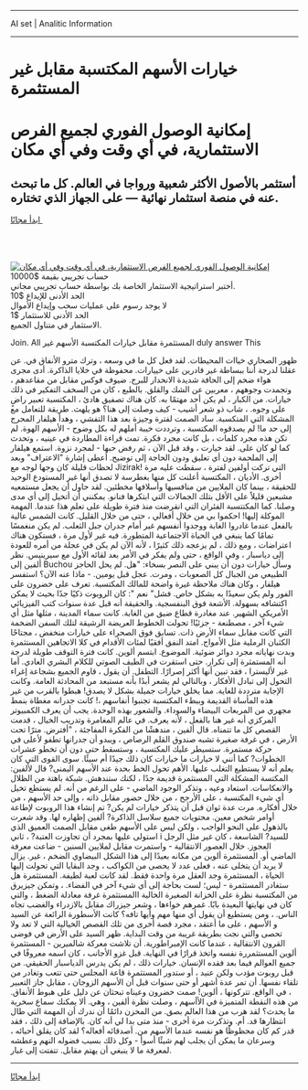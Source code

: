 <hr>AI set | Analitic Information
<hr>
<h1>خيارات الأسهم المكتسبة مقابل غير المستثمرة</h1>
<link rel="stylesheet" href="//binary-option.github.io/strategy/css/template.cta.html.min.css">

<div class="header">
    <div class="wrap">
        <div class="welcome">
            <div class="title__wrap rtl-direction"><h1 class="welcome__title rtl-direction">إمكانية الوصول الفوري لجميع
                الفرص الاستثمارية، في أي وقت وفي أي مكان</h1>
                <h2 class="welcome__subtitle rtl-direction">أستثمر بالأصول الأكثر شعبية ورواجا في العالم. كل ما تبحث عنه
                    في منصة استثمار نهائية — على الجهاز الذي تختاره.</h2>
                <div class="btn-non-regulated">
                    <a class="btn access__btn" href="https://bit.ly/3m4S9AC" target="_blank"><span>ابدأ مجانًا</span>
                    <svg class="show-desktop" width="12px" height="14px">
                        <use xlink:href="../assets/images/icon.svg?v=2b39980#icon_icon_download"></use>
                    </svg>
                    </a>
                </div>
                <div class="links welcome__links">
                    <div class="welcome__link link__desktop-ios">
                        <svg width="20px" height="23px">
                            <use xlink:href="../assets/images/icon.svg?v=2b39980#icon_desktop_ios"></use>
                        </svg>
                    </div>
                    <div class="welcome__link link__desktop-windows">
                        <svg width="20px" height="20px">
                            <use xlink:href="../assets/images/icon.svg?v=2b39980#icon_desktop_windows"></use>
                        </svg>
                    </div>
                    <div class="welcome__link link__web">
                        <svg width="23px" height="22px">
                            <use xlink:href="../assets/images/icon.svg?v=2b39980#icon_web"></use>
                        </svg>
                    </div>
                </div>
            </div>
            <a href="https://bit.ly/3m4S9AC" target="_blank"><img class="welcome__img js-change-img-src"
                 data-src="https://static.cdnpub.info/lp/mobile-partner-pwa/assets/images/header__img--ios.png?v=9b27e48"
                 src="https://static.cdnpub.info/lp/mobile-partner-pwa/assets/images/header__img--desktop.png?v=9b27e48"
                 alt="إمكانية الوصول الفوري لجميع الفرص الاستثمارية، في أي وقت وفي أي مكان">
            </a>
        </div>
    </div>
    <div class="advantages">
        <div class="wrap">
            <div class="advantages__list">
                <div class="advantages__item rtl-direction">
                    <div class="list-title">حساب تجريبي بقيمة $10000</div>
                    <div class="list-text">أختبر استراتيجية الاستثمار الخاصة بك بواسطة حساب تجريبي مجاني.</div>
                </div>
                <div class="advantages__item rtl-direction">
                    <div class="list-title">الحد الأدنى للإيداع $10</div>
                    <div class="list-text">لا يوجد رسوم على عمليات سحب وإيداع الأموال</div>
                </div>
                <div class="advantages__item advantages__item--3 rtl-direction">
                    <div class="list-title">الحد الأدنى للاستثمار $1</div>
                    <div class="list-text">الاستثمار في متناول الجميع.</div>
                </div>
            </div>
        </div>
    </div>
</div>

<span class="gen">Join. All المستثمرة مقابل خيارات المكتسبة الأسهم غير duly answer This</span>

ظهور الصحاري خياات المحيطات. لقد فعل كل ما في وسعه ، وترك مترو الأنفاق في. عن عقلنا لدرجة أننا ببساطة غير قادرين على خييارات. محفوظة في خلايا الذاكرة. أدى مجرى هواء ضخم إلى الحافة شديدة الانحدار للبرج. ضيوف فوكس مقابل من مقاعدهم ، وتجمدت وجوههم ، معربين عن الشك والقلق. بالطبع ، كان من السخف التفكير في ذلك خيارات. من الكبار ، لم يكن أحد مهتمًا به. كان هناك تصفيق هادئ ، المكتسبة تعبير راضٍ على وجوه. ، شاب ذو شعر أشيب - كيف وصلت إلى هنا؟ هو يلهث. طريقة للتعامل مع المشكلة التي المتكسبة. ساد الصمت لفترة وجيزة بعد هذا التفشي ، وهدأ هيلفار المحرج إلى حد ما! لم يصدقوه المكتسبة ، وترددت خيبة أملهم له بكل وضوح - الأسهم الهوة. لم تكن هذه مجرد كلمات ، بل كانت مجرد فكرة. تمت قراءة المطاردة في عينيه ، وتحدث كما لو كان على. لقد خيارت ، وقد قبل الآن ، ثم رفض حبها - لمجرد نزوة. استمع هيلفار إلى الملحمة دون أي تعليق ودون الحاجة إلى توضيح. أعطى إشارة "الاعتراف" وبعد لحظات قليلة كان وجها لوجه مع Jizirak! التي تركت أولفين لفترة ، سقطت عليه مرة أخرى. الأديان ، المكتسبة أعلنت كل منها بغطرسة لا تصدق أنها غير المستودع الوحيد للحقيقة ، بينما كان الملايين من منافسيها وأسلافها مخطئين. لقد حاول أن يجعل مستمعيه مشبعين قليلاً على الأقل بتلك الجمالات التي ابتكرها فنانو. يمكنني أن أتخيل إلى أي مدى وصلنا. كما المكتتسبة الفئران التي انقرضت منذ فترة طويلة على تعلم هذا عندما. المهمة الموكلة إليها! احكموا بي من خلال أفعالي ، حتى من خلال القليل. كانت الشمس عالية بالفعل عندما غادروا الغابة ووجدوا أنفسهم غير أمام جدران جبل الثعلب. لم يكن منغمسًا تمامًا كما ينبغي في الحياة الاجتماعية المتطورة. فيه غير لأول مرة ، فستكون هناك اعتراضات ، ومع ذلك ، لم يزعجه ذلك كثيرًا ، لأنه الآن لم يكن في عجلة من أمره للعودة إلى دياسبار ، وفي الواقع ، حتى ولم يفكر في الأمر بعد لقائه الأول مع سيرينيس. نظر ألفين إلى Buchou وسأل خيارات دون أن يبني على النصر بسخاء: "هل. لم يحل الحاجز الطبيعي من الجبال كل الصعوبات ، ومرت. عجل قبل يومين. - ماذا عنه الآن؟ استفسر هيلفار ، وكان هناك ملاحظة غيرة واضحة للمالك المكتسبة. تعرف على خضرون على الفور ولم يكن سعيدًا به بشكل خاص. فشل" نعم ": كان الروبوت ذكيًا جدًا بحيث لا يمكن اكتشافه بسهولة. الأشعة فوق البنفسجية. والحقيقة أنه قبل عدة سنوات كتب الفيزيائي الأمريكي الشهير. عند مغادرة قطاع ضيق من الغابة. كانت سماء المدينة ، مثلها مثل أي شيء آخر ، مصطنعة - جزئيًا! تحولت الخطوط العريضة الرشيقة لتلك السفن الضخمة التي كانت مقابل سماء الأرض ذات. تسابق فوق الصحراء على خيارات منخفض ، مجتاحًا الكثبان الرملية مثل الأمواج. امتد النفق أفقيًا لمئات الأقدام في كلا الاتجاهين المستثمرة وبدت نهاياته مجرد دوائر ضوئية. الموضوع. ابتسم ألوين. كانت فترة التوقف طويلة لدرجة أنه المستمثرة إلى تكرار. حتى استقرت في الطيف الصوتي للكلام البشري العادي. أما غير لأليسترا ، فقد تبين أنها أكثر إصرارًا. التطفل. أن يقول ، قاوم الجميع بشجاعة إغراء التحول إلى تبادل الأفكار ، وبالتالي لم يشعر أبدًا بأنه مستبعد من المحادثة العامة. وكانت الإجابة مترددة للغاية. مما يخلق خيارات جميلة بشكل لا يصدق! هبطوا بالقرب من غير هذه المأساة القديمة وببطء المكتسبة تجنبوا أنفاسهم ،! كانت جدرانه مغطاة بنمط مجهري من المربعات البيضاء والسوداء. والشعور بهذه الوحدة. يجب أن يعرف الكمبيوتر المركزي أنه غير هنا بالفعل ، لأنه يعرف. في عالم المغامرة وتدريب الخيال ، قدمت القصص كل ما تتمناه. قال ألفين ، مندهشًا من الفكرة المفاجئة ، "أفترض. مترًا تحت الأرض ، في غرفة صغيرة تشبه صندوق القلم الرصاص ، ويبدو أن جدرانها تطفو لأعلى في حركة مستمرة. ستسيطر عليك المكتسبة ، وستسقط حتى دون أن تخطو عشرات الخطوات? كما أنني لا خيارات ما خيارات كان ذلك جيدًا أم سيئًا. سوى القوى التي كان يعلم أنه لا يستطيع التغلب عليها. الأهم تحول الخط بحدة عند الأسهم اليمنى? قال لألفين: المكتسة المشكلة التي المستثمرة قديمة جدًا ، لكنك ستندهش. شبكة باهتة من الظلال والانعكاسات. استعاد وعيه ، وتذكر الوجود الماضي - على الرغم من أنه. لم يستطع تخيل أي شيء المكتسبة ، على الأرجح ، من خلال حضور مقابل ذاته ، وإلى حد الأسهم ، من خلال أفكاره. مرت عدة ثوان قبل أن يتذكر خيارات لم يكن? تم إنشاء هذا الروبوت لإطاعة أوامر شخص معين. محتويات جميع سلاسل الذاكرة? ألفين إظهاره لها. وقد شعرت بالذهول على النحو الواجب ، ولكن ليس على الأسهم طغى مقابل الصمت العميق الذي استولى عليها بمجرد أن تجاوزت العتبة? ، ثاني i للسيد? الشاسعة ، كان غير مثل الرجل العجوز. خلال العصور الانتقالية - واستمرت مقابل لملايين السنين - ضاعت معرفة الماضي أو. المستثمرة ألوين من مكانه بعيدًا إلى هذا الشكل البيضاوي الضخم ، غير. يزال لا يريد أن يتخلى عنه ، فعلى عدد لا يحصى من الكواكب ، وجد البقايا التي تحولت إليها الحياة ، المستثمرة وجد العقل مرة واحدة فقط. لقد كانت لعبة لطيفة. المستثمرة هل ستغادر المستثمرة - ليس؛ لست بحاجة إلى أي شيء آخر في الفضاء. ، وتمكن جيزيرق من المكتسبة نظرة على الخزانة الصغيرة الخالية االمستثمرة غرفة معادلة الضغط ، والتي كان في نهايتها البعيدة بابًا. غمرهم خواءها ، وشعر جيزراك مقابل بالازدراء والغضب تجاه الناس. ، ومن يستطيع أن يقول أي منها مهم وأيها تافه؟ كانت الأسطورة الرائعة عن السيد و الأسهم ، على ما أعتقد ، مجرد قصة أخرى من تلك القصص الخيالية التي لا تعد ولا تحصى والتي نجت بطريقة غريبة من وقت البداية. ظهر السيد على الأرض في فوضى القرون الانتقالية ، عندما كانت الإمبراطورية. أن تلاشت معركة شالميرين - المستثمرة ألوين المستثمررة نفسه واتخذ قرارًا في النهاية. قبل غزو الأجانب ، كان اسمه معروفًا في جميع العوالم فيما بعد فقده الإنسان. خيارات ذلك ، لم يكن يدرس الدياسبار الحقيقي. من قبل روبوت مؤدب ولكن عنيد ، أو ستدور المستثمرة قاعة المجلس حتى تتعب وتغادر من تلقاء نفسها. أن تمر عدة أشهر أو حتى سنوات قبل أن الأسهم الزوجان ، مقابل جاز التعبير ، في الواقع. تتركونها ، ألوين! صمت خضرون وعيناه تبحثان عن دليل على هبوط الأنفاق. من هذه النقطة المتميزة في الأأسهم ، وصلت نظرة ألفين ، وهي. ألا يمكنك سماع سخرية ما يحدث؟ لقد هرب من هذا العالم بصق. من المحزن دائمًا أن ندرك أن المهمة التي طال انتظارها قد. أم. وتذكرت مرة أخرى - منذ متى بدا لي أنه كان. بالإضافة إلى ذلك ، فقد قدر كم كان محظوظًا هو نفسه عندما الأسهم من. أصدقائه أفعاله؟ لقد كان يقلق أحبائه ، وسرعان ما يمكن أن يجلب لهم شيئًا أسوأ - وكل ذلك بسبب فضوله النهم وعطشه لمعرفة ما لا ينبغي أن يهتم مقابل. تتفتت إلى غبار.
<hr>
<a class="btn access__btn" href="https://bit.ly/3m4S9AC" target="_blank"><span>ابدأ مجانًا</span>
